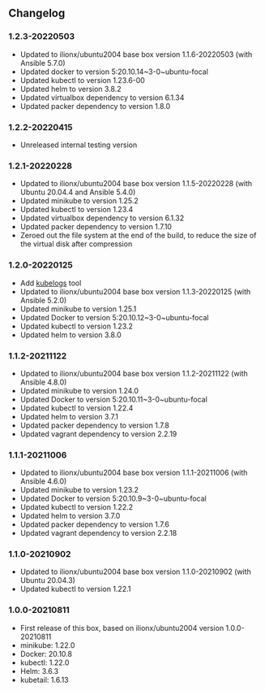 ## Changelog
### 1.2.3-20220503
* Updated to ilionx/ubuntu2004 base box version 1.1.6-20220503 (with Ansible 5.7.0)
* Updated docker to version 5:20.10.14~3-0~ubuntu-focal
* Updated kubectl to version 1.23.6-00
* Updated helm to version 3.8.2
* Updated virtualbox dependency to version 6.1.34
* Updated packer dependency to version 1.8.0

### 1.2.2-20220415
* Unreleased internal testing version

### 1.2.1-20220228
* Updated to ilionx/ubuntu2004 base box version 1.1.5-20220228 (with Ubuntu 20.04.4 and Ansible 5.4.0)
* Updated minikube to version 1.25.2
* Updated kubectl to version 1.23.4
* Updated virtualbox dependency to version 6.1.32
* Updated packer dependency to version 1.7.10
* Zeroed out the file system at the end of the build, to reduce the size of the virtual disk after compression

### 1.2.0-20220125
* Add [kubelogs](https://gitlab.com/mrvantage/kubelogs/) tool 
* Updated to ilionx/ubuntu2004 base box version 1.1.3-20220125 (with Ansible 5.2.0)
* Updated minikube to version 1.25.1
* Updated Docker to version 5:20.10.12~3-0~ubuntu-focal
* Updated kubectl to version 1.23.2
* Updated helm to version 3.8.0

### 1.1.2-20211122
* Updated to ilionx/ubuntu2004 base box version 1.1.2-20211122 (with Ansible 4.8.0)
* Updated minikube to version 1.24.0
* Updated Docker to version 5:20.10.11~3-0~ubuntu-focal
* Updated kubectl to version 1.22.4
* Updated helm to version 3.7.1
* Updated packer dependency to version 1.7.8
* Updated vagrant dependency to version 2.2.19

### 1.1.1-20211006
* Updated to ilionx/ubuntu2004 base box version 1.1.1-20211006 (with Ansible 4.6.0)
* Updated minikube to version 1.23.2
* Updated Docker to version 5:20.10.9~3-0~ubuntu-focal
* Updated kubectl to version 1.22.2
* Updated helm to version 3.7.0
* Updated packer dependency to version 1.7.6
* Updated vagrant dependency to version 2.2.18

### 1.1.0-20210902
* Updated to ilionx/ubuntu2004 base box version 1.1.0-20210902 (with Ubuntu 20.04.3)
* Updated kubectl to version 1.22.1

### 1.0.0-20210811
* First release of this box, based on ilionx/ubuntu2004 version 1.0.0-20210811
* minikube: 1.22.0
* Docker: 20.10.8
* kubectl: 1.22.0
* Helm: 3.6.3
* kubetail: 1.6.13